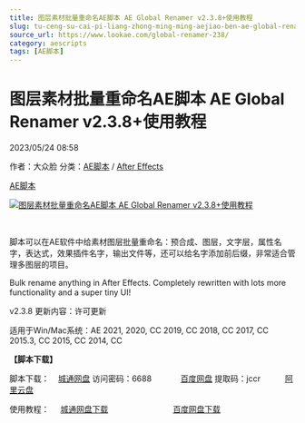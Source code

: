 ```yaml
---
title: 图层素材批量重命名AE脚本 AE Global Renamer v2.3.8+使用教程
slug: tu-ceng-su-cai-pi-liang-zhong-ming-ming-aejiao-ben-ae-global-renamer-v2-3-8-shi-yong-jiao-cheng
source_url: https://www.lookae.com/global-renamer-238/
category: aescripts
tags: [AE脚本]
---
```

# 图层素材批量重命名AE脚本 AE Global Renamer v2.3.8+使用教程

2023/05/24 08:58

作者：大众脸
分类：[AE脚本](https://www.lookae.com/after-effects/aescripts/) / [After Effects](https://www.lookae.com/after-effects/)

[AE脚本](https://www.lookae.com/tag/ae%e8%84%9a%e6%9c%ac/)

[![图层素材批量重命名AE脚本 AE Global Renamer v2.3.8+使用教程](https://www.lookae.com/wp-content/uploads/2017/07/Global-Renamer.jpg "图层素材批量重命名AE脚本 AE Global Renamer v2.3.8+使用教程-LookAE.com")](https://www.lookae.com/wp-content/uploads/2017/07/Global-Renamer.jpg)

[﻿﻿﻿](https://cloud.video.taobao.com//play/u/705956171/p/1/e/6/t/1/331434366984.mp4)

脚本可以在AE软件中给素材图层批量重命名：预合成、图层，文字层，属性名字，表达式，效果插件名字，输出文件等，还可以给名字添加前后缀，非常适合管理多图层的项目。

Bulk rename anything in After Effects. Completely rewritten with lots more functionality and a super tiny UI!

v2.3.8 更新内容：许可更新

适用于Win/Mac系统：AE 2021, 2020, CC 2019, CC 2018, CC 2017, CC 2015.3, CC 2015, CC 2014, CC

**【脚本下载】**

脚本下载：    [城通网盘](https://url70.ctfile.com/f/2827370-860565636-8cbf1a?p=4431) 访问密码：6688             [百度网盘](https://pan.baidu.com/s/1qM9k786rp2P7LZFzxWWJIg?pwd=jccr) 提取码：jccr           [阿里云盘](https://www.aliyundrive.com/s/9PUg8XfKSuM)

使用教程：     [城通网盘下载](https://lookae.ctfile.com/fs/680462-314558688)                             [百度网盘下载](https://pan.baidu.com/s/1O-wwK970Y1PRY9wyWmvkvA)
